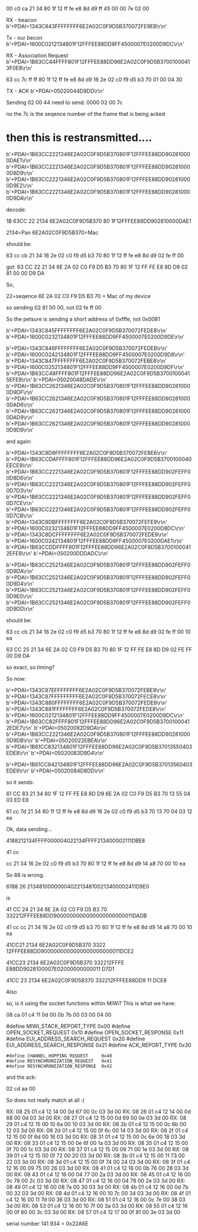 




00 c0 ca 21 34 80 1f 12 ff fe e8 8d d9 ff 45 00 00 7e 02 00



RX - beacon
b'+PDAI=1343C843FFFFFFFF6E2A02C0F9D5B370072FE9EB\r\n'


Tx - our becon 
b'+PDAI=1600C0212134801F12FFFEE88DD9FF4500007E0200D9DC\r\n'


RX - Association Request
b'+PDAI=1B63CC44FFFF801F12FFFEE88DD96E2A02C0F9D5B37001000413F0E8\r\n'

63 cc 7c ff ff 80 1f 12 ff fe e8 8d d9 16 2e 02 c0 f9 d5 b3 70 01 00 04 30

TX - ACK
b'+PDAI=05020044D9DD\r\n'


Sending 02 00 44 
need to send:
0000   02 00 7c

no the 7c is the seqence number of the frame that is being acked


# then this is restransmitted....
b'+PDAI=1B63CC2221346E2A02C0F9D5B370801F12FFFEE88DD902810000DAE1\r\n'
b'+PDAI=1B63CC2221346E2A02C0F9D5B370801F12FFFEE88DD902810000D8D9\r\n'
b'+PDAI=1B63CC2221346E2A02C0F9D5B370801F12FFFEE88DD902810000D9E2\r\n'
b'+PDAI=1B63CC2221346E2A02C0F9D5B370801F12FFFEE88DD902810000D9DA\r\n'

decode:

1B 63CC 22 2134 6E2A02C0F9D5B370 80 1F12FFFEE88DD902810000DAE1

2134=Pan
6E2A02C0F9D5B370=Mac


should be:

63 cc cb 21 34 16 2e 02 c0 f9 d5 b3 70 80 1f 12 ff fe e8 8d d9 02 fe ff 00

got:
63 CC 22 21 34 6E 2A 02 C0 F9 D5 B3 70 80 1F 12 FF FE E8 8D D9 02 81 00 00 D9 DA

So,

22=seqence
6E 2A 02 C0 F9 D5 B3 70  = Mac of my device


so sending 02 81 00 00, not 02 fe ff 00

So the petsure is sending a short address of 0xfffe, not 0x0081






b'+PDAI=1343C845FFFFFFFF6E2A02C0F9D5B370072FEDE8\r\n'
b'+PDAI=1600C0232134801F12FFFEE88DD9FF4500007E0200D9DE\r\n'



b'+PDAI=1343C846FFFFFFFF6E2A02C0F9D5B370072FEDEB\r\n'
b'+PDAI=1600C0242134801F12FFFEE88DD9FF4500007E0200D9D8\r\n'
b'+PDAI=1343C847FFFFFFFF6E2A02C0F9D5B370072FEBE8\r\n'
b'+PDAI=1600C0252134801F12FFFEE88DD9FF4500007E0200D9DF\r\n'
b'+PDAI=1B63CC48FFFF801F12FFFEE88DD96E2A02C0F9D5B37001000415EFE8\r\n'
b'+PDAI=05020048DADE\r\n'
b'+PDAI=1B63CC2621346E2A02C0F9D5B370801F12FFFEE88DD902810000D9DF\r\n'
b'+PDAI=1B63CC2621346E2A02C0F9D5B370801F12FFFEE88DD902810000DAD6\r\n'
b'+PDAI=1B63CC2621346E2A02C0F9D5B370801F12FFFEE88DD902810000DAD9\r\n'
b'+PDAI=1B63CC2621346E2A02C0F9D5B370801F12FFFEE88DD902810000D9D9\r\n'






and again:





b'+PDAI=1343C8D9FFFFFFFF6E2A02C0F9D5B370072FEBE6\r\n'
b'+PDAI=1B63CCDAFFFF801F12FFFEE88DD96E2A02C0F9D5B3700100040EECE9\r\n'
b'+PDAI=1B63CC2221346E2A02C0F9D5B370801F12FFFEE88DD902FEFF00D8D6\r\n'
b'+PDAI=1B63CC2221346E2A02C0F9D5B370801F12FFFEE88DD902FEFF00D7D3\r\n'
b'+PDAI=1B63CC2221346E2A02C0F9D5B370801F12FFFEE88DD902FEFF00D7CE\r\n'
b'+PDAI=1B63CC2221346E2A02C0F9D5B370801F12FFFEE88DD902FEFF00D7CB\r\n'
b'+PDAI=1343C8DBFFFFFFFF6E2A02C0F9D5B370072FEFE9\r\n'
b'+PDAI=1600C0232134801F12FFFEE88DD9FF4500007E0200D8DC\r\n'
b'+PDAI=1343C8DCFFFFFFFF6E2A02C0F9D5B370072FEDE9\r\n'
b'+PDAI=1600C0242134801F12FFFEE88DD9FF4500007E0200DAE1\r\n'
b'+PDAI=1B63CCDDFFFF801F12FFFEE88DD96E2A02C0F9D5B37001000412EFE8\r\n'
b'+PDAI=050200DDDADC\r\n'



b'+PDAI=1B63CC2521346E2A02C0F9D5B370801F12FFFEE88DD902FEFF00D9DA\r\n'
b'+PDAI=1B63CC2521346E2A02C0F9D5B370801F12FFFEE88DD902FEFF00D9D4\r\n'
b'+PDAI=1B63CC2521346E2A02C0F9D5B370801F12FFFEE88DD902FEFF00D9E0\r\n'
b'+PDAI=1B63CC2521346E2A02C0F9D5B370801F12FFFEE88DD902FEFF00D9DD\r\n'


should be:

63 cc cb 21 34 16 2e 02 c0 f9 d5 b3 70 80 1f 12 ff fe e8 8d d9 02 fe ff 00 10 ea


63 CC 25 21 34 6E 2A 02 C0 F9 D5 B3 70 80 1F 12 FF FE E8 8D D9 02 FE FF 00 D9 DA

so exact, so timing?


So now:


b'+PDAI=1343C87EFFFFFFFF6E2A02C0F9D5B370072FEBE9\r\n'
b'+PDAI=1343C87FFFFFFFFF6E2A02C0F9D5B370072FECE8\r\n'
b'+PDAI=1343C880FFFFFFFF6E2A02C0F9D5B370072FEDE8\r\n'
b'+PDAI=1343C881FFFFFFFF6E2A02C0F9D5B370072FEDE8\r\n'
b'+PDAI=1600C0212134801F12FFFEE88DD9FF4500007E0200D9DC\r\n'
b'+PDAI=1B63CC82FFFF801F12FFFEE88DD96E2A02C0F9D5B37001000412EDE7\r\n'
b'+PDAI=05020082D9DA\r\n'
b'+PDAI=1B63CC2221346E2A02C0F9D5B370801F12FFFEE88DD902810000D9DB\r\n'
b'+PDAI=05020022EBEA\r\n'
b'+PDAI=1B61CC832134801F12FFFEE88DD96E2A02C0F9D5B37013550403EDE8\r\n'
b'+PDAI=05020083D9D4\r\n'


b'+PDAI=1B61CC842134801F12FFFEE88DD96E2A02C0F9D5B37013560403EDE9\r\n'
b'+PDAI=05020084D8DD\r\n'



so it sends:

61 CC 83 21 34 80 1F 12 FF FE E8 8D D9 6E 2A 02 C0 F9 D5 B3 70 13 55 04 03 ED E8

61 cc 7d 21 34 80 1f 12 ff fe e8 8d d9 16 2e 02 c0 f9 d5 b3 70 13 70 04 03 12 ea



Ok, data sending...



4188212134FFFF000004022134FFFF213400002111DBE8

41 cc 

cc 21 34 16 2e 02 c0 f9 d5 b3 70 80 1f 12 ff fe e8 8d d9 14 a8 70 00 10 ea

So 88 is wrong. 



6188 26 213481000000040221348100213400002411D9E0

is

41 CC 24 21 34 6E 2A 02 C0 F9 D5 B3 70 332212FFFEE88DD9000000000000000000000011DADB


41 cc cc 21 34 16 2e 02 c0 f9 d5 b3 70 80 1f 12 ff fe e8 8d d9 14 a8 70 00 10 ea


41CC21 2134 6E2A02C0F9D5B370 3322 12FFFEE88DD9000000000000000000000011DCE2


41CC23 2134 6E2A02C0F9D5B370 332212FFFE E88DD9028100007E02000000000011 D7D1


41CC 23 2134 6E2A02C0F9D5B370 332212FFFEE88DD9 11 DCE8



Also

so, is it using the socket functions within MiWi? This is what we have:

08 ca 01 c4 11 0d 00 0b 7b 00 03 00 04 00


#define MIWI_STACK_REPORT_TYPE 0x00
    #define OPEN_SOCKET_REQUEST 0x10
    #define OPEN_SOCKET_RESPONSE 0x11
    #define EUI_ADDRESS_SEARCH_REQUEST 0x20
    #define EUI_ADDRESS_SEARCH_RESPONSE 0x21
    #define ACK_REPORT_TYPE 0x30
    
    #define CHANNEL_HOPPING_REQUEST     0x40
    #define RESYNCHRONIZATION_REQUEST   0x41
    #define RESYNCHRONIZATION_RESPONSE  0x42


and the ack:


02 cd aa 00

So does not really match at all :(

RX: 08 25 01 c4 12 14 00 0d 67 00 0c 03 3d 00 
RX: 08 26 01 c4 12 14 00 0d 68 00 0d 03 3d 00 
RX: 08 27 01 c4 12 15 00 0d 69 00 0e 03 3d 00 
RX: 08 29 01 c4 12 15 00 10 6a 00 10 03 3d 00 
RX: 08 2b 01 c4 12 15 00 0c 6b 00 12 03 3d 00 
RX: 08 2d 01 c4 12 15 00 0f 6c 00 14 03 3d 00 
RX: 08 2f 01 c4 12 15 00 0f 6d 00 16 03 3d 00 
RX: 08 31 01 c4 12 15 00 0c 6e 00 18 03 3d 00 
RX: 08 33 01 c4 12 15 00 0e 6f 00 1a 03 3d 00 
RX: 08 35 01 c4 12 15 00 0f 70 00 1c 03 3d 00 
RX: 08 37 01 c4 12 15 00 09 71 00 1e 03 3d 00 
RX: 08 39 01 c4 12 15 00 0f 72 00 20 03 3d 00 
RX: 08 3b 01 c4 12 15 00 11 73 00 22 03 3d 00 
RX: 08 3d 01 c4 12 15 00 0f 74 00 24 03 3d 00 
RX: 08 3f 01 c4 12 16 00 09 75 00 26 03 3d 00 
RX: 08 41 01 c4 12 16 00 0b 76 00 28 03 3d 00 
RX: 08 43 01 c4 12 16 00 04 77 00 2a 03 3d 00 
RX: 08 45 01 c4 12 16 00 0c 78 00 2c 03 3d 00 
RX: 08 47 01 c4 12 16 00 04 79 00 2e 03 3d 00 
RX: 08 49 01 c4 12 16 00 08 7a 00 30 03 3d 00 
RX: 08 4b 01 c4 12 16 00 0d 7b 00 32 03 3d 00 
RX: 08 4d 01 c4 12 16 00 10 7c 00 34 03 3d 00 
RX: 08 4f 01 c4 12 16 00 11 7d 00 36 03 3d 00 
RX: 08 51 01 c4 12 16 00 0c 7e 00 38 03 3d 00 
RX: 08 53 01 c4 12 16 00 10 7f 00 3a 03 3d 00 
RX: 08 55 01 c4 12 16 00 0f 80 00 3c 03 3d 00 
RX: 08 57 01 c4 12 17 00 0f 81 00 3e 03 3d 00 

serial number 
141 934 =
0x22A6E
























